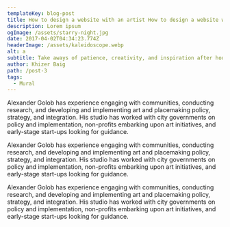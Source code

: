```yaml
---
templateKey: blog-post
title: How to design a website with an artist How to design a website with an artist
description: Lorem ipsum
ogImage: /assets/starry-night.jpg
date: 2017-04-02T04:34:23.774Z
headerImage: /assets/kaleidoscope.webp
alt: a
subtitle: Take aways of patience, creativity, and inspiration after hours of work.
author: Khizer Baig
path: /post-3
tags:
  - Mural
---
```


Alexander Golob has experience engaging with communities, conducting
research, and developing and implementing art and placemaking policy,
strategy, and integration. His studio has worked with city governments on
policy and implementation, non-profits embarking upon art initiatives, and
early-stage start-ups looking for guidance.

Alexander Golob has experience engaging with communities, conducting
research, and developing and implementing art and placemaking policy,
strategy, and integration. His studio has worked with city governments on
policy and implementation, non-profits embarking upon art initiatives, and
early-stage start-ups looking for guidance.

Alexander Golob has experience engaging with communities, conducting
research, and developing and implementing art and placemaking policy,
strategy, and integration. His studio has worked with city governments on
policy and implementation, non-profits embarking upon art initiatives, and
early-stage start-ups looking for guidance.
